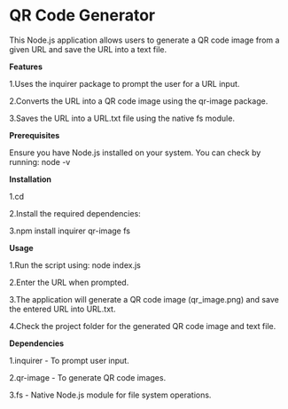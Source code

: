 <h1>QR Code Generator</h1>

This Node.js application allows users to generate a QR code image from a given URL and save the URL into a text file.

**Features**

1.Uses the inquirer package to prompt the user for a URL input.

2.Converts the URL into a QR code image using the qr-image package.

3.Saves the URL into a URL.txt file using the native fs module.

**Prerequisites**

Ensure you have Node.js installed on your system. You can check by running: node -v

**Installation**

1.cd <project-directory>

2.Install the required dependencies:

3.npm install inquirer qr-image fs

**Usage**

1.Run the script using: node index.js

2.Enter the URL when prompted.

3.The application will generate a QR code image (qr_image.png) and save the entered URL into URL.txt.

4.Check the project folder for the generated QR code image and text file.

**Dependencies**

1.inquirer - To prompt user input.

2.qr-image - To generate QR code images.

3.fs - Native Node.js module for file system operations.
